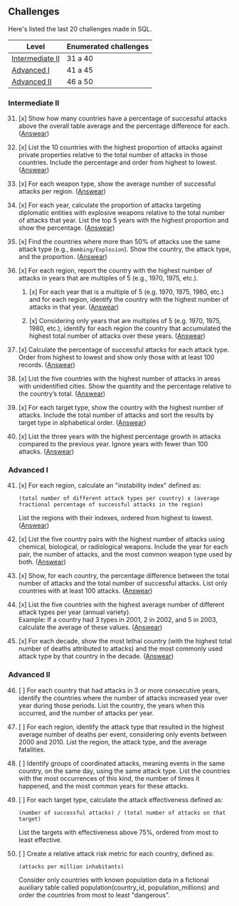 ## Challenges
Here's listed the last 20 challenges made in SQL.

| Level | Enumerated challenges |
|-|-|
| [Intermediate II](#intermediate-ii) | 31 a 40 |
| [Advanced I](#advanced-i) | 41 a 45 |
| [Advanced II](#advanced-ii) | 46 a 50 |

### Intermediate II
31. [x] Show how many countries have a percentage of successful attacks above the overall table average and the percentage difference for each. ([Answear](/sql/eng/questao_31.sql))

32. [x] List the 10 countries with the highest proportion of attacks against private properties relative to the total number of attacks in those countries. Include the percentage and order from highest to lowest. ([Answear](/sql/eng/questao_32.sql))

33. [x] For each weapon type, show the average number of successful attacks per region. ([Answear](/sql/eng/questao_33.sql))

34. [x] For each year, calculate the proportion of attacks targeting diplomatic entities with explosive weapons relative to the total number of attacks that year. List the top 5 years with the highest proportion and show the percentage. ([Answear](/sql/eng/questao_34.sql))

35. [x] Find the countries where more than 50% of attacks use the same attack type (e.g., `Bombing/Explosion`). Show the country, the attack type, and the proportion. ([Answear](/sql/eng/questao_35.sql))

36. [x] For each region, report the country with the highest number of attacks in years that are multiples of 5 (e.g., 1970, 1975, etc.).
    1. [x] For each year that is a multiple of 5 (e.g. 1970, 1975, 1980, etc.) and for each region, identify the country with the highest number of attacks in that year. ([Answear](/sql/eng/questao_36.1.sql))

    2. [x] Considering only years that are multiples of 5 (e.g. 1970, 1975, 1980, etc.), identify for each region the country that accumulated the highest total number of attacks over these years. ([Answear](/sql/eng/questao_36.2.sql))

37. [x] Calculate the percentage of successful attacks for each attack type. Order from highest to lowest and show only those with at least 100 records. ([Answear](/sql/eng/questao_37.sql))

38. [x] List the five countries with the highest number of attacks in areas with unidentified cities. Show the quantity and the percentage relative to the country’s total. ([Answear](/sql/eng/questao_38.sql))

39. [x] For each target type, show the country with the highest number of attacks. Include the total number of attacks and sort the results by target type in alphabetical order. ([Answear](/sql/eng/questao_39.sql))

40. [x] List the three years with the highest percentage growth in attacks compared to the previous year. Ignore years with fewer than 100 attacks. ([Answear](/sql/eng/questao_40.sql))

### Advanced I
41. [x] For each region, calculate an "instability index" defined as:
    ```
    (total number of different attack types per country) x (average fractional percentage of successful attacks in the region)
    ```
    List the regions with their indexes, ordered from highest to lowest. ([Answear](/sql/eng/questao_41.sql))

42. [x] List the five country pairs with the highest number of attacks using chemical, biological, or radiological weapons. Include the year for each pair, the number of attacks, and the most common weapon type used by both. ([Answear](/sql/eng/questao_42.sql))

43. [x] Show, for each country, the percentage difference between the total number of attacks and the total number of successful attacks. List only countries with at least 100 attacks. ([Answear](/sql/eng/questao_43.sql))

44. [x] List the five countries with the highest average number of different attack types per year (annual variety).  
    Example: If a country had 3 types in 2001, 2 in 2002, and 5 in 2003, calculate the average of these values. ([Answear](/sql/eng/questao_44.sql))

45. [x] For each decade, show the most lethal country (with the highest total number of deaths attributed to attacks) and the most commonly used attack type by that country in the decade. ([Answear](/sql/eng/questao_45.sql))

### Advanced II
46. [ ] For each country that had attacks in 3 or more consecutive years, identify the countries where the number of attacks increased year over year during those periods. List the country, the years when this occurred, and the number of attacks per year.

47. [ ] For each region, identify the attack type that resulted in the highest average number of deaths per event, considering only events between 2000 and 2010. List the region, the attack type, and the average fatalities.

48. [ ] Identify groups of coordinated attacks, meaning events in the same country, on the same day, using the same attack type. List the countries with the most occurrences of this kind, the number of times it happened, and the most common years for these attacks.

49. [ ] For each target type, calculate the attack effectiveness defined as:
    ```
    (number of successful attacks) / (total number of attacks on that target)
    ```
    List the targets with effectiveness above 75%, ordered from most to least effective.

50. [ ] Create a relative attack risk metric for each country, defined as:
    ```
    (attacks per million inhabitants)
    ```
    Consider only countries with known population data in a fictional auxiliary table called population(country_id, population_millions) and order the countries from most to least "dangerous".

